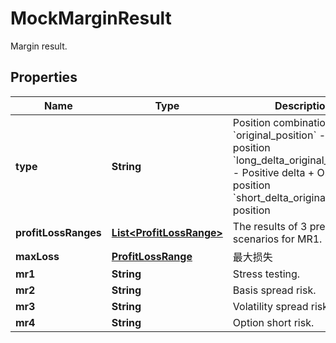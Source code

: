 
# MockMarginResult

Margin result.

## Properties

Name | Type | Description | Notes
------------ | ------------- | ------------- | -------------
**type** | **String** | Position combination type &#x60;original_position&#x60; - Original position &#x60;long_delta_original_position&#x60; - Positive delta + Original position &#x60;short_delta_original_position&#x60; position |  [optional]
**profitLossRanges** | [**List&lt;ProfitLossRange&gt;**](ProfitLossRange.md) | The results of 3 pressure scenarios for MR1. |  [optional]
**maxLoss** | [**ProfitLossRange**](.md) | 最大损失 |  [optional]
**mr1** | **String** | Stress testing. |  [optional]
**mr2** | **String** | Basis spread risk. |  [optional]
**mr3** | **String** | Volatility spread risk. |  [optional]
**mr4** | **String** | Option short risk. |  [optional]

